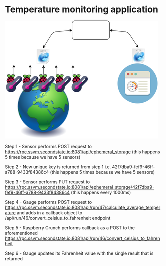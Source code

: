 # Temperature monitoring application

![](images/average.png)

Step 1 - Sensor performs POST request to https://rpc.ssvm.secondstate.io:8081/api/ephemeral_storage (this happens 5 times because we have 5 sensors)

Step 2 - New unique key is returned from step 1 i.e. 42f7dba9-fef9-46ff-a788-9433f84386c4 (this happens 5 times because we have 5 sensors)

Step 3 - Sensor performs PUT request to https://rpc.ssvm.secondstate.io:8081/api/ephemeral_storage/42f7dba9-fef9-46ff-a788-9433f84386c4 (this happens every 1000ms)

Step 4 - Gauge performs POST request to https://rpc.ssvm.secondstate.io:8081/api/run/47/calculate_average_temperature and adds in a callback object to /api/run/46/convert_celsius_to_fahrenheit endpoint

Step 5 - Raspberry Crunch performs callback as a POST to the aforementioned https://rpc.ssvm.secondstate.io:8081/api/run/46/convert_celsius_to_fahrenheit

Step 6 - Gauge updates its Fahrenheit value with the single result that is returned


